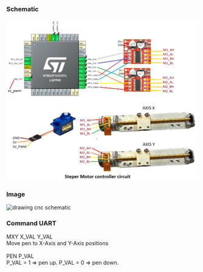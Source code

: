<H3>Schematic</H3>
<img src="https://github.com/dinhnam/StepmoterDrawingSimple/blob/master/Images/schematic.png" alt="drawing cnc schematic">
<H3>Image</H3>
<img src="https://github.com/dinhnam/StepmoterDrawingSimple/blob/master/Images/cnc_mini.jpg" alt="drawing cnc schematic">
<H3>Command UART</H3>
<span>MXY X_VAL Y_VAL</span><br>
<div>Move pen to X-Axis and Y-Axis positions </div><br>
<span>PEN P_VAL</span><br>
<div>P_VAL = 1 => pen up. P_VAL = 0 => pen down.</div>
